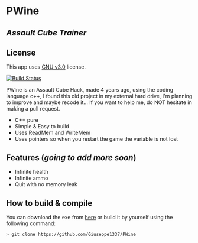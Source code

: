 # PWine
## _Assault Cube Trainer_

## License

This app uses [GNU v3.0](https://github.com/Giuseppe1337/PWine/blob/main/LICENSE) license.

[![Build Status](https://travis-ci.org/joemccann/dillinger.svg?branch=master)](https://travis-ci.org/joemccann/dillinger)

PWine is an Assault Cube Hack, made 4 years ago, using the coding language c++, I found this old project in my external hard drive, I'm planning to improve and maybe recode it...  If you want to help me, do NOT hesitate in making a pull request.

- C++ pure
- Simple & Easy to build
- Uses ReadMem and WriteMem
- Uses pointers so when you restart the game the variable is not lost

## Features (___going to add more soon___)

- Infinite health
- Infinite ammo
- Quit with no memory leak

## How to build & compile

You can download the exe from [here](https://hackvshack.net/threads/assault-cube-trainer.2330/#post-11070) or build it by yourself using the following command:
```sh
> git clone https://github.com/Giuseppe1337/PWine
```

